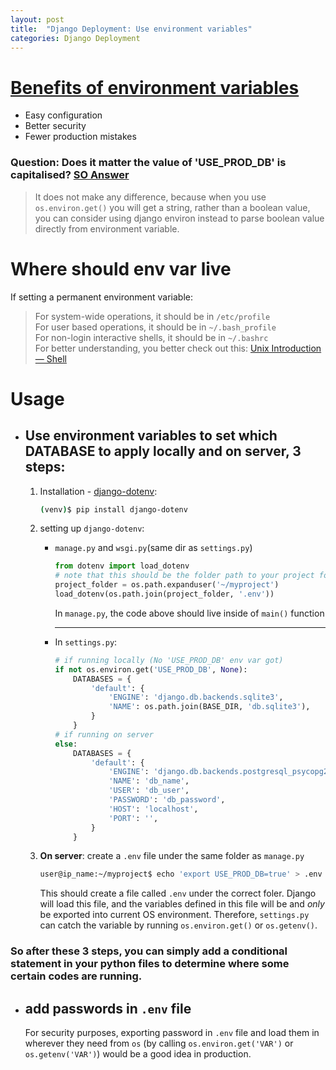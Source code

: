 ```yaml
---
layout: post
title:  "Django Deployment: Use environment variables"
categories: Django Deployment
---
```

# [Benefits of environment variables](https://hyperlane.co/blog/the-benefits-of-environment-variables-and-how-to-use-them)

- Easy configuration
- Better security
- Fewer production mistakes
### Question: Does it matter the value of 'USE_PROD_DB' is capitalised? [SO Answer](https://stackoverflow.com/questions/60482390/django-production-development-migrations-and-databases-mixed-up/60482777?noredirect=1#comment106998304_60482777)

> It does not make any difference, because when you use `os.environ.get()` you will get a string, rather than a boolean value, you can consider using django environ instead to parse boolean value directly from environment variable. 


# Where should env var live
If setting a permanent environment variable:
>For system-wide operations, it should be in `/etc/profile`  
>For user based operations, it should be in `~/.bash_profile`  
>For non-login interactive shells, it should be in `~/.bashrc`   
>For better understanding, you better check out this: [Unix Introduction — Shell](https://medium.com/@youngstone89/unix-introduction-shell-980212852897)  

# Usage 
* ## Use environment variables to set which DATABASE to apply locally and on server, 3 steps:
    1. Installation - [django-dotenv](https://pypi.org/project/django-dotenv/): 
        ```bash
        (venv)$ pip install django-dotenv
        ```
    2. setting up `django-dotenv`:
        * `manage.py` and `wsgi.py`(same dir as `settings.py`)
            ```python
            from dotenv import load_dotenv
            # note that this should be the folder path to your project foler on server
            project_folder = os.path.expanduser('~/myproject')
            load_dotenv(os.path.join(project_folder, '.env'))
            ```
            In `manage.py`, the code above should live inside of `main()` function  

            ---
        * In `settings.py`:
            ```python
            # if running locally (No 'USE_PROD_DB' env var got)
            if not os.environ.get('USE_PROD_DB', None):
                DATABASES = {
                    'default': {
                        'ENGINE': 'django.db.backends.sqlite3',
                        'NAME': os.path.join(BASE_DIR, 'db.sqlite3'),
                    }
                }
            # if running on server
            else:
                DATABASES = {
                    'default': {
                        'ENGINE': 'django.db.backends.postgresql_psycopg2',
                        'NAME': 'db_name',
                        'USER': 'db_user',
                        'PASSWORD': 'db_password',
                        'HOST': 'localhost',
                        'PORT': '',
                    }
                }
            ```
    3. **On server**: create a `.env` file under the same folder as `manage.py`
        ```bash
        user@ip_name:~/myproject$ echo 'export USE_PROD_DB=true' > .env
        ```
        This should create a file called `.env` under the correct foler. Django will load this file, and the variables defined in this file will be and _only_ be exported into current OS environment. Therefore, `settings.py` can catch the variable by running `os.environ.get()` or `os.getenv()`.

### So after these 3 steps, you can simply add a conditional statement in your python files to determine where some certain codes are running.

* ## add passwords in `.env` file
    For security purposes, exporting password in `.env` file and load them in wherever they need from `os` (by calling `os.environ.get('VAR')` or `os.getenv('VAR')`) would be a good idea in production.

